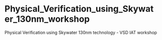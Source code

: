 # Physical_Verification_using_Skywater_130nm_workshop
Physical Verification using Skywater 130nm technology - VSD IAT workshop
